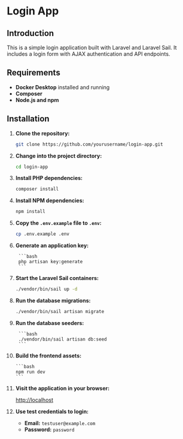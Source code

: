 # Login App

## Introduction

This is a simple login application built with Laravel and Laravel Sail. It includes a login form with AJAX authentication and API endpoints.

## Requirements

- **Docker Desktop** installed and running
- **Composer**
- **Node.js and npm**

## Installation

1. **Clone the repository:**

   ```bash
   git clone https://github.com/yourusername/login-app.git
    ```
   
2. **Change into the project directory:**

    ```bash
    cd login-app
    ```
   
3. **Install PHP dependencies:**

    ```bash
    composer install
    ```
   
4. **Install NPM dependencies:**

    ```bash
    npm install
    ```
   
5. **Copy the `.env.example` file to `.env`:**

    ```bash
    cp .env.example .env
    ```
   
6. **Generate an application key:**
    
        ```bash
        php artisan key:generate
        ```
7. **Start the Laravel Sail containers:**

    ```bash
    ./vendor/bin/sail up -d
    ```
   
8. **Run the database migrations:**

    ```bash
    ./vendor/bin/sail artisan migrate
    ```
   
9. **Run the database seeders:**
    
        ```bash
        ./vendor/bin/sail artisan db:seed
        ```
10. **Build the frontend assets:**
    
        ```bash
        npm run dev
        ```
11. **Visit the application in your browser:**

    [http://localhost](http://localhost)
12. **Use test credentials to login:**

    - **Email:** `testuser@example.com`
    - **Password:** `password`
